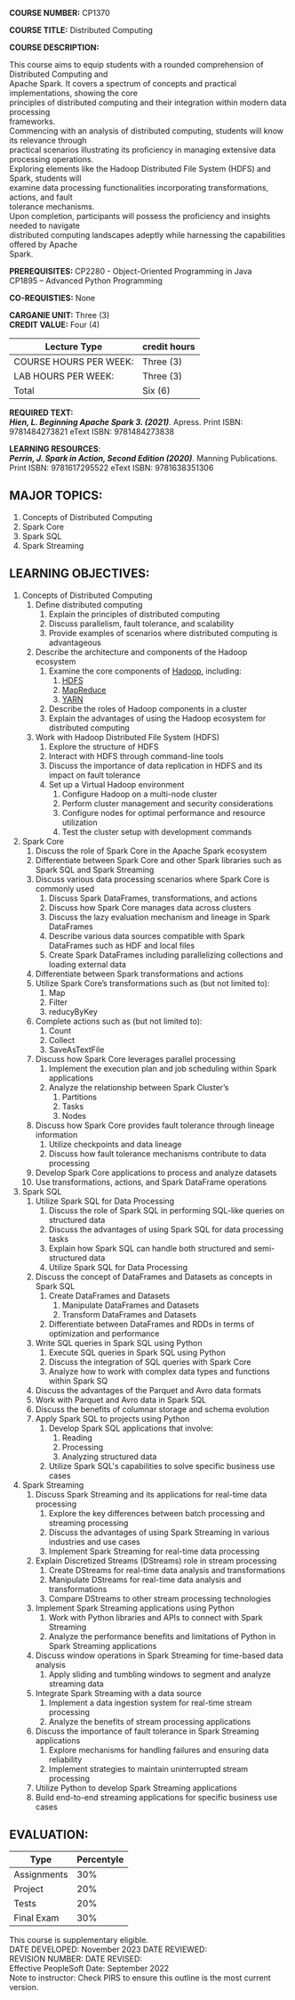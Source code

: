 **COURSE NUMBER:** CP1370 

**COURSE TITLE:** Distributed Computing  

**COURSE DESCRIPTION:** 

This course aims to equip students with a rounded comprehension of Distributed Computing and  
Apache Spark. It covers a spectrum of concepts and practical implementations, showing the core  
principles of distributed computing and their integration within modern data processing  
frameworks.  
Commencing with an analysis of distributed computing, students will know its relevance through  
practical scenarios illustrating its proficiency in managing extensive data processing operations.  
Exploring elements like the Hadoop Distributed File System (HDFS) and Spark, students will  
examine data processing functionalities incorporating transformations, actions, and fault  
tolerance mechanisms.  
Upon completion, participants will possess the proficiency and insights needed to navigate  
distributed computing landscapes adeptly while harnessing the capabilities offered by Apache  
Spark.

**PREREQUISITES:** 
CP2280 - Object-Oriented Programming in Java  
CP1895 – Advanced Python Programming  

**CO-REQUISTIES:** None  

**CARGANIE UNIT:** Three (3)  
**CREDIT VALUE:** Four (4) 

|Lecture Type  |credit hours   |
|---|---|
|COURSE HOURS PER WEEK:| Three (3)  |
|LAB HOURS PER WEEK: |Three (3)  |
|Total|Six (6)|

**REQUIRED TEXT:**  
***Hien, L. Beginning Apache Spark 3. (2021)***. 
Apress. 
Print ISBN: 9781484273821
eText ISBN: 9781484273838

**LEARNING RESOURCES**:  
***Perrin, J. Spark in Action, Second Edition (2020)***. 
Manning Publications. 
Print ISBN:  9781617295522
eText ISBN: 9781638351306
## MAJOR TOPICS:  
1. Concepts of Distributed Computing  
2. Spark Core  
3. Spark SQL  
4. Spark Streaming  
## LEARNING OBJECTIVES:  
1. Concepts of Distributed Computing  
	1. Define distributed computing  
		1. Explain the principles of distributed computing  
		2. Discuss parallelism, fault tolerance, and scalability  
		3. Provide examples of scenarios where distributed computing is advantageous  
	2. Describe the architecture and components of the Hadoop ecosystem  
		1. Examine the core components of [Hadoop](Hadoop), including:  
			1. [HDFS](Hadoop#HDFS)
			2. [MapReduce](Hadoop#MapReduce)  
			3. [YARN](Hadoop#YARN)  
		2. Describe the roles of Hadoop components in a cluster  
		3. Explain the advantages of using the Hadoop ecosystem for distributed computing  
	3. Work with Hadoop Distributed File System (HDFS)  
		1. Explore the structure of HDFS  
		2. Interact with HDFS through command-line tools  
		3. Discuss the importance of data replication in HDFS and its impact on fault tolerance  
		4. Set up a Virtual Hadoop environment  
			1. Configure Hadoop on a multi-node cluster  
			2. Perform cluster management and security considerations  
			3. Configure nodes for optimal performance and resource utilization  
			4. Test the cluster setup with development commands  
2. Spark Core  
	1. Discuss the role of Spark Core in the Apache Spark ecosystem  
	2. Differentiate between Spark Core and other Spark libraries such as Spark SQL and Spark Streaming  
	3. Discuss various data processing scenarios where Spark Core is commonly used  
		1. Discuss Spark DataFrames, transformations, and actions
		2. Discuss how Spark Core manages data across clusters  
		3. Discuss the lazy evaluation mechanism and lineage in Spark DataFrames  
		4. Describe various data sources compatible with Spark DataFrames such as HDF and local files  
		5. Create Spark DataFrames including parallelizing collections and loading external data  
	4. Differentiate between Spark transformations and actions  
	5. Utilize Spark Core’s transformations such as (but not limited to):  
		1. Map  
		2. Filter  
		3. reducyByKey  
	6. Complete actions such as (but not limited to):  
		1. Count  
		2. Collect  
		3. SaveAsTextFile  
	7. Discuss how Spark Core leverages parallel processing  
		1. Implement the execution plan and job scheduling within Spark applications  
		2. Analyze the relationship between Spark Cluster’s  
			1. Partitions  
			2. Tasks  
			3. Nodes  
	8. Discuss how Spark Core provides fault tolerance through lineage information  
		1. Utilize checkpoints and data lineage  
		2. Discuss how fault tolerance mechanisms contribute to data processing  
	9. Develop Spark Core applications to process and analyze datasets  
	10. Use transformations, actions, and Spark DataFrame operations  
3. Spark SQL  
	1. Utilize Spark SQL for Data Processing  
		1. Discuss the role of Spark SQL in performing SQL-like queries on structured data  
		2. Discuss the advantages of using Spark SQL for data processing tasks  
		3. Explain how Spark SQL can handle both structured and semi-structured data  
		4. Utilize Spark SQL for Data Processing
	2. Discuss the concept of DataFrames and Datasets as concepts in Spark SQL  
		1. Create DataFrames and Datasets  
			1. Manipulate DataFrames and Datasets 
			2. Transform DataFrames and Datasets  
		2. Differentiate between DataFrames and RDDs in terms of optimization and performance  
	3. Write SQL queries in Spark SQL using Python  
		1. Execute SQL queries in Spark SQL using Python  
		2. Discuss the integration of SQL queries with Spark Core  
		3. Analyze how to work with complex data types and functions within Spark SQ  
	4. Discuss the advantages of the Parquet and Avro data formats  
	5. Work with Parquet and Avro data in Spark SQL  
	6. Discuss the benefits of columnar storage and schema evolution  
	7. Apply Spark SQL to projects using Python  
		1. Develop Spark SQL applications that involve:  
			1. Reading  
			2. Processing  
			3. Analyzing structured data  
		2. Utilize Spark SQL's capabilities to solve specific business use cases  
4. Spark Streaming  
	1. Discuss Spark Streaming and its applications for real-time data processing  
		1. Explore the key differences between batch processing and streaming processing  
		2. Discuss the advantages of using Spark Streaming in various industries and use cases
		3. Implement Spark Streaming for real-time data processing  
	2. Explain Discretized Streams (DStreams) role in stream processing  
		1. Create DStreams for real-time data analysis and transformations  
		2. Manipulate DStreams for real-time data analysis and transformations  
		3. Compare DStreams to other stream processing technologies  
	3. Implement Spark Streaming applications using Python  
		1. Work with Python libraries and APIs to connect with Spark Streaming  
		2. Analyze the performance benefits and limitations of Python in Spark Streaming applications  
	4. Discuss window operations in Spark Streaming for time-based data analysis  
		1. Apply sliding and tumbling windows to segment and analyze streaming data  
	5. Integrate Spark Streaming with a data source  
		1. Implement a data ingestion system for real-time stream processing  
		2. Analyze the benefits of stream processing applications  
	6. Discuss the importance of fault tolerance in Spark Streaming applications  
		1. Explore mechanisms for handling failures and ensuring data reliability  
		2. Implement strategies to maintain uninterrupted stream processing  
	7. Utilize Python to develop Spark Streaming applications  
	8. Build end-to-end streaming applications for specific business use cases  
## EVALUATION: 

| Type        | Percentyle |
| ----------- | ---------- |
| Assignments | 30%        |
| Project     | 20%        |
| Tests       | 20%        |
| Final Exam  | 30%        |

This course is supplementary eligible.  
DATE DEVELOPED: November 2023 DATE REVIEWED:  
REVISION NUMBER: DATE REVISED:  
Effective PeopleSoft Date: September 2022  
Note to instructor: Check PIRS to ensure this outline is the most current version.
